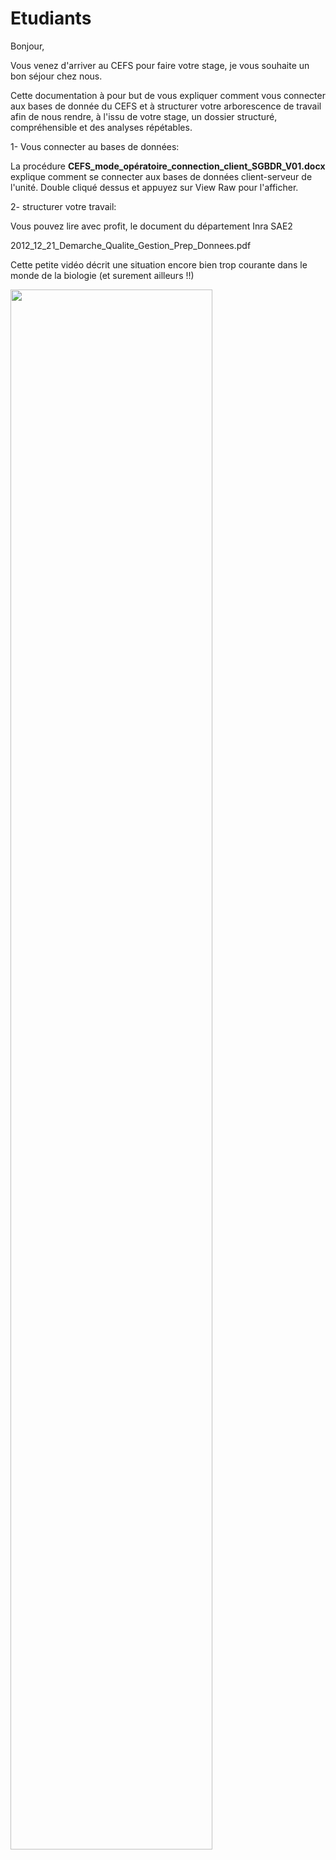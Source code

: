 # Etudiants

Bonjour,

Vous venez d'arriver au CEFS pour faire votre stage, je vous souhaite un bon séjour chez nous.

Cette documentation à pour but de vous expliquer comment vous connecter aux bases de donnée du CEFS et à structurer votre arborescence de travail afin de nous rendre, à l'issu de votre stage, un dossier structuré, compréhensible et des analyses répétables.

1- Vous connecter au bases de données:

La procédure **CEFS_mode_opératoire_connection_client_SGBDR_V01.docx** explique comment se connecter aux bases de données client-serveur de l'unité. Double cliqué dessus et appuyez sur View Raw pour l'afficher.

2- structurer votre travail:

Vous pouvez lire avec profit, le document du département Inra SAE2

2012_12_21_Demarche_Qualite_Gestion_Prep_Donnees.pdf

Cette petite vidéo décrit une situation encore bien trop courante dans le monde de la biologie (et surement ailleurs !!)

[<img src="https://user-images.githubusercontent.com/39738426/149916864-202ba852-826b-4206-b6c0-514f959c8ec1.png" width="80%">](https://www.youtube.com/watch?v=66oNv_DJuPc&ab_channel=NYUHealthSciencesLibrary)

